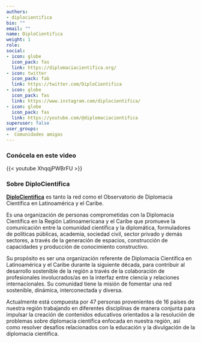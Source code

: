 ```yaml
---
authors:
- diplocientifica
bio: ""
email: ""
name: DiploCientifica
weight: 1
role: 
social:
- icon: globe
  icon_pack: fas
  link: https://diplomaciacientifica.org/
- icon: twitter
  icon_pack: fab
  link: https://twitter.com/DiploCientifica
- icon: globe
  icon_pack: fas
  link: https://www.instagram.com/diplocientifica/
- icon: globe
  icon_pack: fas
  link: https://youtube.com/@diplomaciacientifica
superuser: false
user_groups:
-  Comunidades amigas
---
```


### Conócela en este video

{{< youtube XhqqjPWBrFU >}} 

### Sobre DiploCientifica

**[DiploCientifica](https://diplomaciacientifica.org/)** es tanto la red como el Observatorio de Diplomacia Científica en Latinoamérica y el Caribe.

Es una organización de personas comprometidas con la Diplomacia Científica en la Región Latinoamericana y el Caribe que promueve la comunicación entre la comunidad científica y la diplomática, formuladores de políticas públicas, academia, sociedad civil, sector privado y demás sectores, a través de la generación de espacios, construcción de capacidades y producción de conocimiento constructivo.

Su propósito es ser una organización referente de Diplomacia Científica en Latinoamérica y el Caribe durante la siguiente década, para contribuir al desarrollo sostenible de la región a través de la colaboración de profesionales involucrados/as  en la interfaz entre ciencia y relaciones internacionales. Su comunidad tiene la misión de fomentar una red sostenible, dinámica, interconectada y diversa.	

Actualmente está compuesta por 47 personas provenientes de 16 países de nuestra región trabajando en diferentes disciplinas de manera conjunta para impulsar la creación de contenidos educativos orientados a la resolución de problemas sobre diplomacia científica enfocada en nuestra región, así como resolver desafíos relacionados con la educación y la divulgación de la diplomacia científica. 

